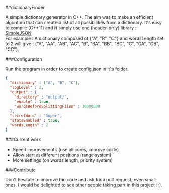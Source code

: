 ##dictionaryFinder

A simple dictionary generator in C++. The aim was to make an efficient algorithm that can create a list of all possibilities from a dictionary. It's easy to compile (C++11) and it simply use one (header-only) library : [SimpleJSON](https://github.com/nbsdx/SimpleJSON).  
For example : A dictionary composed of {"A", "B", "C"} and wordsLength set to 2 will give :
{"A", "AA", "AB", "AC", "B", "BA", "BB", "BC", "C", "CA", "CB", "CC"}.

###Configuration

Run the program in order to create config.json in it's folder.
```json
{
  "dictionary" : ["A", "B", "C"],
  "logLevel" : 2,
  "output" : {
    "directory" : "output/",
    "enable" : true,
    "wordsBeforeSplittingFiles" : 10000000
  },
  "secretWord" : "Super",
  "statsEnabled" : true,
  "wordsLength" : 2
}
```

###Current work

- Speed improvements (use all cores, improve code)
- Allow start at different positions (range system)
- More settings (on words length, priority system)

###Contribute

Don't hesitate to improve the code and ask for a pull request, even small ones. I would be delighted to see other people taking part in this project :-).